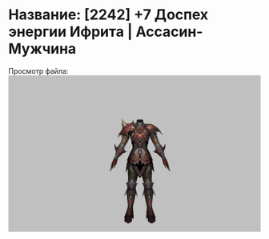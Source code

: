 # Название: [2242] +7 Доспех энергии Ифрита | Ассасин-Мужчина

Просмотр файла:
![p060020.png](p060020.png)